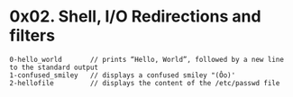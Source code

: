 # 0x02. Shell, I/O Redirections and filters

```
0-hello_world 		// prints “Hello, World”, followed by a new line to the standard output
1-confused_smiley 	// displays a confused smiley "(Ôo)'
2-hellofile 		// displays the content of the /etc/passwd file
```
